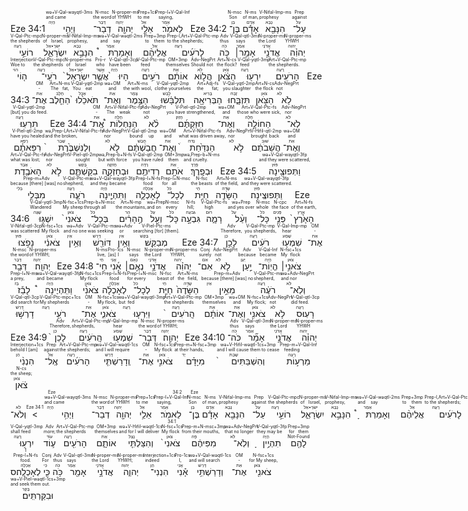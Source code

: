 <rt dir="rtl">Eze 34:1</rt> <RUBY><ruby><ruby>וַיְהִ֥י<rt>הָיָה</rt></ruby><rt>and came</rt></ruby><rt>wə+V-Qal-wayqtl-3ms</rt></RUBY> <RUBY><ruby><ruby>דְבַר־<rt>דָּבָר</rt></ruby><rt>the word</rt></ruby><rt>N-msc</rt></RUBY> <RUBY><ruby><ruby>יְהוָ֖ה<rt>יְהוָה</rt></ruby><rt>of YHWH</rt></ruby><rt>N-proper-ms</rt></RUBY> <RUBY><ruby><ruby>אֵלַ֥י<rt>אֵל</rt></ruby><rt>to me</rt></ruby><rt>Prep+1cs</rt></RUBY> <RUBY><ruby><ruby>לֵאמֹֽר׃<rt>אָמַר</rt></ruby><rt>saying,</rt></ruby><rt>Prep-l+V-Qal-Inf</rt></RUBY> <rt dir="rtl">Eze 34:2</rt> <RUBY><ruby><ruby>בֶּן־<rt>בֵּן</rt></ruby><rt>Son</rt></ruby><rt>N-msc</rt></RUBY> <RUBY><ruby><ruby>אָדָ֕ם<rt>אָדָם</rt></ruby><rt>of man,</rt></ruby><rt>N-ms</rt></RUBY> <RUBY><ruby><ruby>הִנָּבֵ֖א<rt>נָבָא</rt></ruby><rt>prophesy</rt></ruby><rt>V-Nifal-Imp-ms</rt></RUBY> <RUBY><ruby><ruby>עַל־<rt>עַל</rt></ruby><rt>against</rt></ruby><rt>Prep</rt></RUBY> <RUBY><ruby><ruby>רוֹעֵ֣י<rt>רָעָה</rt></ruby><rt>the shepherds</rt></ruby><rt>V-Qal-Ptc-mpc</rt></RUBY> <RUBY><ruby><ruby>יִשְׂרָאֵ֑ל<rt>יִשׂרָ•אֵל</rt></ruby><rt>of Israel,</rt></ruby><rt>N-proper-ms</rt></RUBY> <RUBY><ruby><ruby>הִנָּבֵ֣א<rt>נָבָא</rt></ruby><rt>prophesy,</rt></ruby><rt>V-Nifal-Imp-ms</rt></RUBY> <RUBY><ruby><ruby>וְאָמַרְתָּ֩<rt>אָמַר</rt></ruby><rt>and say</rt></ruby><rt>wə+V-Qal-wəqtl-2ms</rt></RUBY> <RUBY><ruby><ruby>אֲלֵיהֶ֨ם<rt>אֵל</rt></ruby><rt>to them</rt></ruby><rt>Prep+3mp</rt></RUBY> <RUBY><ruby><ruby>לָרֹעִ֜ים<rt>רָעָה</rt></ruby><rt>to the shepherds;</rt></ruby><rt>Prep-l,Art+V-Qal-Ptc-mp</rt></RUBY> <RUBY><ruby><ruby>כֹּ֥ה<rt>כֹּה</rt></ruby><rt>thus</rt></ruby><rt>Adv</rt></RUBY> <RUBY><ruby><ruby>אָמַ֣ר׀<rt>אָמַר</rt></ruby><rt>says</rt></ruby><rt>V-Qal-qtl-3ms</rt></RUBY> <RUBY><ruby><ruby>אֲדֹנָ֣י<rt>אֲדֹנָי</rt></ruby><rt>the Lord</rt></ruby><rt>N-proper-ms</rt></RUBY> <RUBY><ruby><ruby>יְהוִ֗ה<rt>יְהוִה</rt></ruby><rt>YHWH</rt></ruby><rt>N-proper-ms</rt></RUBY> <RUBY><ruby><ruby>ה֤וֹי<rt>הוֹי</rt></ruby><rt>Woe to</rt></ruby><rt>Interjection</rt></RUBY> <RUBY><ruby><ruby>רֹעֵֽי־<rt>רָעָה</rt></ruby><rt>the shepherds</rt></ruby><rt>V-Qal-Ptc-mpc</rt></RUBY> <RUBY><ruby><ruby>יִשְׂרָאֵל֙<rt>יִשׂרָ•אֵל</rt></ruby><rt>of Israel</rt></ruby><rt>N-proper-ms</rt></RUBY> <RUBY><ruby><ruby>אֲשֶׁ֤ר<rt>אֲשֶׁר</rt></ruby><rt>who</rt></ruby><rt>Pro-r</rt></RUBY> <RUBY><ruby><ruby>הָיוּ֙<rt>הָיָה</rt></ruby><rt>have been</rt></ruby><rt>V-Qal-qtl-3cp</rt></RUBY> <RUBY><ruby><ruby>רֹעִ֣ים<rt>רָעָה</rt></ruby><rt>feed</rt></ruby><rt>V-Qal-Ptc-mp</rt></RUBY> <RUBY><ruby><ruby>אוֹתָ֔ם<rt>אֵת</rt></ruby><rt>themselves</rt></ruby><rt>OM+3mp</rt></RUBY> <RUBY><ruby><ruby>הֲל֣וֹא<rt>לֹא</rt></ruby><rt>Should not</rt></ruby><rt>Adv-NegPrt</rt></RUBY> <RUBY><ruby><ruby>הַצֹּ֔אן<rt>צֹאן</rt></ruby><rt>the flock?</rt></ruby><rt>Art+N-cs</rt></RUBY> <RUBY><ruby><ruby>יִרְע֖וּ<rt>רָעָה</rt></ruby><rt>feed</rt></ruby><rt>V-Qal-yqtl-3mp</rt></RUBY> <RUBY><ruby><ruby>הָרֹעִֽים׃<rt>רָעָה</rt></ruby><rt>the shepherds.</rt></ruby><rt>Art+V-Qal-Ptc-mp</rt></RUBY> <rt dir="rtl">Eze 34:3</rt> <RUBY><ruby><ruby>אֶת־<rt>אֵת</rt></ruby><rt>-</rt></ruby><rt>OM</rt></RUBY> <RUBY><ruby><ruby>הַחֵ֤לֶב<rt>חֶלֶב</rt></ruby><rt>The fat,</rt></ruby><rt>Art+N-ms</rt></RUBY> <RUBY><ruby><ruby>תֹּאכֵ֙לוּ֙<rt>אָכַל</rt></ruby><rt>You eat</rt></ruby><rt>V-Qal-yqtl-2mp</rt></RUBY> <RUBY><ruby><ruby>וְאֶת־<rt>אֵת</rt></ruby><rt>and</rt></ruby><rt>wə+OM</rt></RUBY> <RUBY><ruby><ruby>הַצֶּ֣מֶר<rt>צֶמֶר</rt></ruby><rt>the with wool,</rt></ruby><rt>Art+N-ms</rt></RUBY> <RUBY><ruby><ruby>תִּלְבָּ֔שׁוּ<rt>לָבַשׁ</rt></ruby><rt>clothe yourselves</rt></ruby><rt>V-Qal-yqtl-2mp</rt></RUBY> <RUBY><ruby><ruby>הַבְּרִיאָ֖ה<rt>בָּרִיא</rt></ruby><rt>the fat;</rt></ruby><rt>Art+Adj-fs</rt></RUBY> <RUBY><ruby><ruby>תִּזְבָּ֑חוּ<rt>זָבַח</rt></ruby><rt>you slaughter</rt></ruby><rt>V-Qal-yqtl-2mp</rt></RUBY> <RUBY><ruby><ruby>הַצֹּ֖אן<rt>צֹאן</rt></ruby><rt>the flock</rt></ruby><rt>Art+N-cs</rt></RUBY> <RUBY><ruby><ruby>לֹ֥א<rt>לֹא</rt></ruby><rt>not</rt></ruby><rt>Adv-NegPrt</rt></RUBY> <RUBY><ruby><ruby>תִרְעֽוּ׃<rt>רָעָה</rt></ruby><rt>[but] you do feed.</rt></ruby><rt>V-Qal-yqtl-2mp</rt></RUBY> <rt dir="rtl">Eze 34:4</rt> <RUBY><ruby><ruby>אֶֽת־<rt>אֵת</rt></ruby><rt>-</rt></ruby><rt>OM</rt></RUBY> <RUBY><ruby><ruby>הַנַּחְלוֹת֩<rt>חָלָה</rt></ruby><rt>The weak</rt></ruby><rt>Art+V-Nifal-Ptc-fp</rt></RUBY> <RUBY><ruby><ruby>לֹ֨א<rt>לֹא</rt></ruby><rt>not</rt></ruby><rt>Adv-NegPrt</rt></RUBY> <RUBY><ruby><ruby>חִזַּקְתֶּ֜ם<rt>חָזַק</rt></ruby><rt>you have strengthened,</rt></ruby><rt>V-Piel-qtl-2mp</rt></RUBY> <RUBY><ruby><ruby>וְאֶת־<rt>אֵת</rt></ruby><rt>and</rt></ruby><rt>wə+OM</rt></RUBY> <RUBY><ruby><ruby>הַחוֹלָ֣ה<rt>חָלָה</rt></ruby><rt>those who were sick,</rt></ruby><rt>Art+V-Qal-Ptc-fs</rt></RUBY> <RUBY><ruby><ruby>לֹֽא־<rt>לֹא</rt></ruby><rt>nor</rt></ruby><rt>Adv-NegPrt</rt></RUBY> <RUBY><ruby><ruby>רִפֵּאתֶ֗ם<rt>רָפָא</rt></ruby><rt>have you healed</rt></ruby><rt>V-Piel-qtl-2mp</rt></RUBY> <RUBY><ruby><ruby>וְלַנִּשְׁבֶּ֙רֶת֙<rt>שָׁבַר</rt></ruby><rt>and the broken,</rt></ruby><rt>wə,Prep-l,Art+V-Nifal-Ptc-fs</rt></RUBY> <RUBY><ruby><ruby>לֹ֣א<rt>לֹא</rt></ruby><rt>nor</rt></ruby><rt>Adv-NegPrt</rt></RUBY> <RUBY><ruby><ruby>חֲבַשְׁתֶּ֔ם<rt>חָבַשׁ</rt></ruby><rt>bound up</rt></ruby><rt>V-Qal-qtl-2mp</rt></RUBY> <RUBY><ruby><ruby>וְאֶת־<rt>אֵת</rt></ruby><rt>and</rt></ruby><rt>wə+OM</rt></RUBY> <RUBY><ruby><ruby>הַנִּדַּ֙חַת֙<rt>נָדחַ</rt></ruby><rt>what was driven away,</rt></ruby><rt>Art+V-Nifal-Ptc-fs</rt></RUBY> <RUBY><ruby><ruby>לֹ֣א<rt>לֹא</rt></ruby><rt>nor</rt></ruby><rt>Adv-NegPrt</rt></RUBY> <RUBY><ruby><ruby>הֲשֵׁבֹתֶ֔ם<rt>שׁוּב</rt></ruby><rt>brought back</rt></ruby><rt>V-Hifil-qtl-2mp</rt></RUBY> <RUBY><ruby><ruby>וְאֶת־<rt>אֵת</rt></ruby><rt>and</rt></ruby><rt>wə+OM</rt></RUBY> <RUBY><ruby><ruby>הָאֹבֶ֖דֶת<rt>אָבַד</rt></ruby><rt>what was lost;</rt></ruby><rt>Art+V-Qal-Ptc-fs</rt></RUBY> <RUBY><ruby><ruby>לֹ֣א<rt>לֹא</rt></ruby><rt>nor</rt></ruby><rt>Adv-NegPrt</rt></RUBY> <RUBY><ruby><ruby>בִקַּשְׁתֶּ֑ם<rt>בָּקַשׁ</rt></ruby><rt>sought</rt></ruby><rt>V-Piel-qtl-2mp</rt></RUBY> <RUBY><ruby><ruby>וּבְחָזְקָ֛ה<rt>חָזקָה</rt></ruby><rt>but with force</rt></ruby><rt>wə,Prep-b+N-fs</rt></RUBY> <RUBY><ruby><ruby>רְדִיתֶ֥ם<rt>רָדָה</rt></ruby><rt>you have ruled</rt></ruby><rt>V-Qal-qtl-2mp</rt></RUBY> <RUBY><ruby><ruby>אֹתָ֖ם<rt>אֵת</rt></ruby><rt>them</rt></ruby><rt>OM+3mp</rt></RUBY> <RUBY><ruby><ruby>וּבְפָֽרֶךְ׃<rt>פֶּרֶךְ</rt></ruby><rt>and cruelty.</rt></ruby><rt>wə,Prep-b+N-ms</rt></RUBY> <rt dir="rtl">Eze 34:5</rt> <RUBY><ruby><ruby>וַתְּפוּצֶ֖ינָה<rt>פּוּץ</rt></ruby><rt>and they were scattered,</rt></ruby><rt>wə+V-Qal-wayqtl-3fp</rt></RUBY> <RUBY><ruby><ruby>מִבְּלִ֣י<rt>בְּלִי</rt></ruby><rt>because [there] [was] no</rt></ruby><rt>Prep-m+Adv</rt></RUBY> <RUBY><ruby><ruby>רֹעֶ֑ה<rt>רָעָה</rt></ruby><rt>shepherd,</rt></ruby><rt>V-Qal-Ptc-ms</rt></RUBY> <RUBY><ruby><ruby>וַתִּהְיֶ֧ינָה<rt>הָיָה</rt></ruby><rt>and they became</rt></ruby><rt>wə+V-Qal-wayqtl-3fp</rt></RUBY> <RUBY><ruby><ruby>לְאָכְלָ֛ה<rt>אָכְלָה</rt></ruby><rt>food</rt></ruby><rt>Prep-l+N-fs</rt></RUBY> <RUBY><ruby><ruby>לְכָל־<rt>כֹּל</rt></ruby><rt>for all</rt></ruby><rt>Prep-l+N-msc</rt></RUBY> <RUBY><ruby><ruby>חַיַּ֥ת<rt>חַי</rt></ruby><rt>the beasts</rt></ruby><rt>N-fsc</rt></RUBY> <RUBY><ruby><ruby>הַשָּׂדֶ֖ה<rt>שָׂדֶה</rt></ruby><rt>of the field,</rt></ruby><rt>Art+N-ms</rt></RUBY> <RUBY><ruby><ruby>וַתְּפוּצֶֽינָה׃<rt>פּוּץ</rt></ruby><rt>and they were scattered.</rt></ruby><rt>wə+V-Qal-wayqtl-3fp</rt></RUBY> <rt dir="rtl">Eze 34:6</rt> <RUBY><ruby><ruby>יִשְׁגּ֤וּ<rt>שָׁגָה</rt></ruby><rt>Wandered</rt></ruby><rt>V-Qal-yqtl-3mp</rt></RUBY> <RUBY><ruby><ruby>צֹאנִי֙<rt>צֹאן</rt></ruby><rt>My sheep</rt></ruby><rt>N-fsc+1cs</rt></RUBY> <RUBY><ruby><ruby>בְּכָל־<rt>כֹּל</rt></ruby><rt>through all</rt></ruby><rt>Prep-b+N-msc</rt></RUBY> <RUBY><ruby><ruby>הֶ֣הָרִ֔ים<rt>הַר</rt></ruby><rt>the mountains,</rt></ruby><rt>Art+N-mp</rt></RUBY> <RUBY><ruby><ruby>וְעַ֖ל<rt>עַל</rt></ruby><rt>and on</rt></ruby><rt>wə+Prep</rt></RUBY> <RUBY><ruby><ruby>כָּל־<rt>כֹּל</rt></ruby><rt>every</rt></ruby><rt>N-msc</rt></RUBY> <RUBY><ruby><ruby>גִּבְעָ֣ה<rt>גִּבעָה</rt></ruby><rt>hill;</rt></ruby><rt>N-fs</rt></RUBY> <RUBY><ruby><ruby>רָמָ֑ה<rt>רוּם</rt></ruby><rt>high</rt></ruby><rt>V-Qal-Ptc-fs</rt></RUBY> <RUBY><ruby><ruby>וְעַ֨ל<rt>עַל</rt></ruby><rt>and yes over</rt></ruby><rt>wə+Prep</rt></RUBY> <RUBY><ruby><ruby>כָּל־<rt>כֹּל</rt></ruby><rt>whole</rt></ruby><rt>N-msc</rt></RUBY> <RUBY><ruby><ruby>פְּנֵ֤י<rt>פָּנִים</rt></ruby><rt>the face</rt></ruby><rt>N-cpc</rt></RUBY> <RUBY><ruby><ruby>הָאָ֙רֶץ֙<rt>אֶרֶץ</rt></ruby><rt>of the earth,</rt></ruby><rt>Art+N-fs</rt></RUBY> <RUBY><ruby><ruby>נָפֹ֣צוּ<rt>פּוּץ</rt></ruby><rt>was scattered</rt></ruby><rt>V-Nifal-qtl-3cp</rt></RUBY> <RUBY><ruby><ruby>צֹאנִ֔י<rt>צֹאן</rt></ruby><rt>My flock</rt></ruby><rt>N-fsc+1cs</rt></RUBY> <RUBY><ruby><ruby>וְאֵ֥ין<rt>אַיִן</rt></ruby><rt>and no one</rt></ruby><rt>wə+Adv</rt></RUBY> <RUBY><ruby><ruby>דּוֹרֵ֖שׁ<rt>דָּרַשׁ</rt></ruby><rt>was seeking</rt></ruby><rt>V-Qal-Ptc-ms</rt></RUBY> <RUBY><ruby><ruby>וְאֵ֥ין<rt>אַיִן</rt></ruby><rt>or</rt></ruby><rt>wə+Adv</rt></RUBY> <RUBY><ruby><ruby>מְבַקֵּֽשׁ׃<rt>בָּקַשׁ</rt></ruby><rt>searching [for] [them].</rt></ruby><rt>V-Piel-Ptc-ms</rt></RUBY> <rt dir="rtl">Eze 34:7</rt> <RUBY><ruby><ruby>לָכֵ֣ן<rt>כֵּן</rt></ruby><rt>Therefore,</rt></ruby><rt>Adv</rt></RUBY> <RUBY><ruby><ruby>רֹעִ֔ים<rt>רָעָה</rt></ruby><rt>you shepherds,</rt></ruby><rt>V-Qal-Ptc-mp</rt></RUBY> <RUBY><ruby><ruby>שִׁמְע֖וּ<rt>שָׁמַע</rt></ruby><rt>hear</rt></ruby><rt>V-Qal-Imp-mp</rt></RUBY> <RUBY><ruby><ruby>אֶת־<rt>אֵת</rt></ruby><rt>-</rt></ruby><rt>OM</rt></RUBY> <RUBY><ruby><ruby>דְּבַ֥ר<rt>דָּבָר</rt></ruby><rt>the word</rt></ruby><rt>N-msc</rt></RUBY> <RUBY><ruby><ruby>יְהוָֽה׃<rt>יְהוָה</rt></ruby><rt>of YHWH;</rt></ruby><rt>N-proper-ms</rt></RUBY> <rt dir="rtl">Eze 34:8</rt> <RUBY><ruby><ruby>חַי־<rt>חַי</rt></ruby><rt>live,</rt></ruby><rt>N-ms</rt></RUBY> <RUBY><ruby><ruby>אָ֜נִי<rt>אֲנִי</rt></ruby><rt>[as] I</rt></ruby><rt>Pro-1cs</rt></RUBY> <RUBY><ruby><ruby>נְאֻ֣ם׀<rt>נְאֻם</rt></ruby><rt>says</rt></ruby><rt>N-msc</rt></RUBY> <RUBY><ruby><ruby>אֲדֹנָ֣י<rt>אֲדֹנָי</rt></ruby><rt>the Lord</rt></ruby><rt>N-proper-ms</rt></RUBY> <RUBY><ruby><ruby>יְהוִ֗ה<rt>יְהוִה</rt></ruby><rt>YHWH,</rt></ruby><rt>N-proper-ms</rt></RUBY> <RUBY><ruby><ruby>אִם־<rt>אִם</rt></ruby><rt>surely</rt></ruby><rt>Conj</rt></RUBY> <RUBY><ruby><ruby>לֹ֣א<rt>לֹא</rt></ruby><rt>not</rt></ruby><rt>Adv-NegPrt</rt></RUBY> <RUBY><ruby><ruby>יַ֣עַן<rt>יַעַן</rt></ruby><rt>because</rt></ruby><rt>Adv</rt></RUBY> <RUBY><ruby><ruby>הֱיֽוֹת־<rt>הָיָה</rt></ruby><rt>became</rt></ruby><rt>V-Qal-Inf</rt></RUBY> <RUBY><ruby><ruby>צֹאנִ֣י׀<rt>צֹאן</rt></ruby><rt>My flock</rt></ruby><rt>N-fsc+1cs</rt></RUBY> <RUBY><ruby><ruby>לָבַ֡ז<rt>בַּז</rt></ruby><rt>a prey,</rt></ruby><rt>Prep-l+N-ms</rt></RUBY> <RUBY><ruby><ruby>וַתִּֽהְיֶינָה֩<rt>הָיָה</rt></ruby><rt>and became</rt></ruby><rt>wə+V-Qal-wayqtl-3fp</rt></RUBY> <RUBY><ruby><ruby>צֹאנִ֨י<rt>צֹאן</rt></ruby><rt>My flock</rt></ruby><rt>N-fsc+1cs</rt></RUBY> <RUBY><ruby><ruby>לְאָכְלָ֜ה<rt>אָכְלָה</rt></ruby><rt>food</rt></ruby><rt>Prep-l+N-fs</rt></RUBY> <RUBY><ruby><ruby>לְכָל־<rt>כֹּל</rt></ruby><rt>for every</rt></ruby><rt>Prep-l+N-msc</rt></RUBY> <RUBY><ruby><ruby>חַיַּ֤ת<rt>חַי</rt></ruby><rt>beast of</rt></ruby><rt>N-fsc</rt></RUBY> <RUBY><ruby><ruby>הַשָּׂדֶה֙<rt>שָׂדֶה</rt></ruby><rt>the field,</rt></ruby><rt>Art+N-ms</rt></RUBY> <RUBY><ruby><ruby>מֵאֵ֣ין<rt>אַיִן</rt></ruby><rt>because [there] [was] no</rt></ruby><rt>Prep-m+Adv</rt></RUBY> <RUBY><ruby><ruby>רֹעֶ֔ה<rt>רָעָה</rt></ruby><rt>shepherd,</rt></ruby><rt>V-Qal-Ptc-ms</rt></RUBY> <RUBY><ruby><ruby>וְלֹֽא־<rt>לֹא</rt></ruby><rt>and nor</rt></ruby><rt>wə+Adv-NegPrt</rt></RUBY> <RUBY><ruby><ruby>דָרְשׁ֥וּ<rt>דָּרַשׁ</rt></ruby><rt>did search for</rt></ruby><rt>V-Qal-qtl-3cp</rt></RUBY> <RUBY><ruby><ruby>רֹעַ֖י<rt>רָעָה</rt></ruby><rt>My shepherds</rt></ruby><rt>V-Qal-Ptc-mpc+1cs</rt></RUBY> <RUBY><ruby><ruby>אֶת־<rt>אֵת</rt></ruby><rt>-</rt></ruby><rt>OM</rt></RUBY> <RUBY><ruby><ruby>צֹאנִ֑י<rt>צֹאן</rt></ruby><rt>My flock,</rt></ruby><rt>N-fsc+1cs</rt></RUBY> <RUBY><ruby><ruby>וַיִּרְע֤וּ<rt>רָעָה</rt></ruby><rt>but fed</rt></ruby><rt>wə+V-Qal-wayqtl-3mp</rt></RUBY> <RUBY><ruby><ruby>הָֽרֹעִים֙<rt>רָעָה</rt></ruby><rt>the shepherds</rt></ruby><rt>Art+V-Qal-Ptc-mp</rt></RUBY> <RUBY><ruby><ruby>אוֹתָ֔ם<rt>אֵת</rt></ruby><rt>themselves</rt></ruby><rt>OM+3mp</rt></RUBY> <RUBY><ruby><ruby>וְאֶת־<rt>אֵת</rt></ruby><rt>and</rt></ruby><rt>wə+OM</rt></RUBY> <RUBY><ruby><ruby>צֹאנִ֖י<rt>צֹאן</rt></ruby><rt>My flock;</rt></ruby><rt>N-fsc+1cs</rt></RUBY> <RUBY><ruby><ruby>לֹ֥א<rt>לֹא</rt></ruby><rt>not</rt></ruby><rt>Adv-NegPrt</rt></RUBY> <RUBY><ruby><ruby>רָעֽוּ׃ס<rt>רָעָה</rt></ruby><rt>did feed.</rt></ruby><rt>V-Qal-qtl-3cp</rt></RUBY> <rt dir="rtl">Eze 34:9</rt> <RUBY><ruby><ruby>לָכֵן֙<rt>כֵּן</rt></ruby><rt>Therefore,</rt></ruby><rt>Adv</rt></RUBY> <RUBY><ruby><ruby>הָֽרֹעִ֔ים<rt>רָעָה</rt></ruby><rt>shepherds,</rt></ruby><rt>Art+V-Qal-Ptc-mp</rt></RUBY> <RUBY><ruby><ruby>שִׁמְע֖וּ<rt>שָׁמַע</rt></ruby><rt>hear</rt></ruby><rt>V-Qal-Imp-mp</rt></RUBY> <RUBY><ruby><ruby>דְּבַר־<rt>דָּבָר</rt></ruby><rt>the word</rt></ruby><rt>N-msc</rt></RUBY> <RUBY><ruby><ruby>יְהוָֽה׃<rt>יְהוָה</rt></ruby><rt>of YHWH;</rt></ruby><rt>N-proper-ms</rt></RUBY> <rt dir="rtl">Eze 34:10</rt> <RUBY><ruby><ruby>כֹּה־<rt>כֹּה</rt></ruby><rt>thus</rt></ruby><rt>Adv</rt></RUBY> <RUBY><ruby><ruby>אָמַ֞ר<rt>אָמַר</rt></ruby><rt>says</rt></ruby><rt>V-Qal-qtl-3ms</rt></RUBY> <RUBY><ruby><ruby>אֲדֹנָ֣י<rt>אֲדֹנָי</rt></ruby><rt>the Lord</rt></ruby><rt>N-proper-ms</rt></RUBY> <RUBY><ruby><ruby>יְהוִ֗ה<rt>יְהוִה</rt></ruby><rt>YHWH</rt></ruby><rt>N-proper-ms</rt></RUBY> <RUBY><ruby><ruby>הִנְנִ֨י<rt>הֵן</rt></ruby><rt>behold I [am]</rt></ruby><rt>Interjection+1cs</rt></RUBY> <RUBY><ruby><ruby>אֶֽל־<rt>אֵל</rt></ruby><rt>against</rt></ruby><rt>Prep</rt></RUBY> <RUBY><ruby><ruby>הָרֹעִ֜ים<rt>רָעָה</rt></ruby><rt>the shepherds;</rt></ruby><rt>Art+V-Qal-Ptc-mp</rt></RUBY> <RUBY><ruby><ruby>וְֽדָרַשְׁתִּ֧י<rt>דָּרַשׁ</rt></ruby><rt>and I will require</rt></ruby><rt>wə+V-Qal-wəqtl-1cs</rt></RUBY> <RUBY><ruby><ruby>אֶת־<rt>אֵת</rt></ruby><rt>-</rt></ruby><rt>OM</rt></RUBY> <RUBY><ruby><ruby>צֹאנִ֣י<rt>צֹאן</rt></ruby><rt>My flock</rt></ruby><rt>N-fsc+1cs</rt></RUBY> <RUBY><ruby><ruby>מִיָּדָ֗ם<rt>יָד</rt></ruby><rt>at their hands,</rt></ruby><rt>Prep-m+N-fsc+3mp</rt></RUBY> <RUBY><ruby><ruby>וְהִשְׁבַּתִּים֙<rt>שָׁבַת</rt></ruby><rt>and I will cause them to cease</rt></ruby><rt>wə+V-Hifil-wəqtl-1cs+3mp</rt></RUBY> <RUBY><ruby><ruby>מֵרְע֣וֹת<rt>רָעָה</rt></ruby><rt>feeding</rt></ruby><rt>Prep-m+V-Qal-Inf</rt></RUBY> <RUBY><ruby><ruby>צֹ֔אן<rt>צֹאן</rt></ruby><rt>the sheep;</rt></ruby><rt>N-cs</rt></RUBY> <RUBY><ruby><ruby>וְלֹא־<rt>לֹא</rt><<rt dir="rtl">Eze 34:1</rt> <RUBY><ruby><ruby>וַיְהִ֥י<rt>הָיָה</rt></ruby><rt>and came</rt></ruby><rt>wə+V-Qal-wayqtl-3ms</rt></RUBY> <RUBY><ruby><ruby>דְבַר־<rt>דָּבָר</rt></ruby><rt>the word</rt></ruby><rt>N-msc</rt></RUBY> <RUBY><ruby><ruby>יְהוָ֖ה<rt>יְהוָה</rt></ruby><rt>of YHWH</rt></ruby><rt>N-proper-ms</rt></RUBY> <RUBY><ruby><ruby>אֵלַ֥י<rt>אֵל</rt></ruby><rt>to me</rt></ruby><rt>Prep+1cs</rt></RUBY> <RUBY><ruby><ruby>לֵאמֹֽר׃<rt>אָמַר</rt></ruby><rt>saying,</rt></ruby><rt>Prep-l+V-Qal-Inf</rt></RUBY> <rt dir="rtl">Eze 34:2</rt> <RUBY><ruby><ruby>בֶּן־<rt>בֵּן</rt></ruby><rt>Son</rt></ruby><rt>N-msc</rt></RUBY> <RUBY><ruby><ruby>אָדָ֕ם<rt>אָדָם</rt></ruby><rt>of man,</rt></ruby><rt>N-ms</rt></RUBY> <RUBY><ruby><ruby>הִנָּבֵ֖א<rt>נָבָא</rt></ruby><rt>prophesy</rt></ruby><rt>V-Nifal-Imp-ms</rt></RUBY> <RUBY><ruby><ruby>עַל־<rt>עַל</rt></ruby><rt>against</rt></ruby><rt>Prep</rt></RUBY> <RUBY><ruby><ruby>רוֹעֵ֣י<rt>רָעָה</rt></ruby><rt>the shepherds</rt></ruby><rt>V-Qal-Ptc-mpc</rt></RUBY> <RUBY><ruby><ruby>יִשְׂרָאֵ֑ל<rt>יִשׂרָ•אֵל</rt></ruby><rt>of Israel,</rt></ruby><rt>N-proper-ms</rt></RUBY> <RUBY><ruby><ruby>הִנָּבֵ֣א<rt>נָבָא</rt></ruby><rt>prophesy,</rt></ruby><rt>V-Nifal-Imp-ms</rt></RUBY> <RUBY><ruby><ruby>וְאָמַרְתָּ֩<rt>אָמַר</rt></ruby><rt>and say</rt></ruby><rt>wə+V-Qal-wəqtl-2ms</rt></RUBY> <RUBY><ruby><ruby>אֲלֵיהֶ֨ם<rt>אֵל</rt></ruby><rt>to them</rt></ruby><rt>Prep+3mp</rt></RUBY> <RUBY><ruby><ruby>לָרֹעִ֜ים<rt>רָעָה</rt></ruby><rt>to the shepherds;</rt></ruby><rt>Prep-l,Art+V-Qal-Ptc-mp</rt></RUBY> <RUBY><ruby><ruby>כֹּ֥ה<rt>כֹּה</rt></ruby><rt>thus</rt></ruby><rt>Adv</rt></RUBY> <RUBY><ruby><ruby>אָמַ֣ר׀<rt>אָמַר</rt></ruby><rt>says</rt></ruby><rt>V-Qal-qtl-3ms</rt></RUBY> <RUBY><ruby><ruby>אֲדֹנָ֣י<rt>אֲדֹנָי</rt></ruby><rt>the Lord</rt></ruby><rt>N-proper-ms</rt></RUBY> <RUBY><ruby><ruby>יְהוִ֗ה<rt>יְהוִה</rt></ruby><rt>YHWH</rt></ruby><rt>N-proper-ms</rt></RUBY> <RUBY><ruby><ruby>ה֤וֹי<rt>הוֹי</rt></ruby><rt>Woe to</rt></ruby><rt>Interjection</rt></RUBY> <RUBY><ruby><ruby>רֹעֵֽי־<rt>רָעָה</rt></ruby><rt>the shepherds</rt></ruby><rt>V-Qal-Ptc-mpc</rt></RUBY> <RUBY><ruby><ruby>יִשְׂרָאֵל֙<rt>יִשׂרָ•אֵל</rt></ruby><rt>of Israel</rt></ruby><rt>N-proper-ms</rt></RUBY> <RUBY><ruby><ruby>אֲשֶׁ֤ר<rt>אֲשֶׁר</rt></ruby><rt>who</rt></ruby><rt>Pro-r</rt></RUBY> <RUBY><ruby><ruby>הָיוּ֙<rt>הָיָה</rt></ruby><rt>have been</rt></ruby><rt>V-Qal-qtl-3cp</rt></RUBY> <RUBY><ruby><ruby>רֹעִ֣ים<rt>רָעָה</rt></ruby><rt>feed</rt></ruby><rt>V-Qal-Ptc-mp</rt></RUBY> <RUBY><ruby><ruby>אוֹתָ֔ם<rt>אֵת</rt></ruby><rt>themselves</rt></ruby><rt>OM+3mp</rt></RUBY> <RUBY><ruby><ruby>הֲל֣וֹא<rt>לֹא</rt></ruby><rt>Should not</rt></ruby><rt>Adv-NegPrt</rt></RUBY> <RUBY><ruby><ruby>הַצֹּ֔אן<rt>צֹאן</rt></ruby><rt>the flock?</rt></ruby><rt>Art+N-cs</rt></RUBY> <RUBY><ruby><ruby>יִרְע֖וּ<rt>רָעָה</rt></ruby><rt>feed</rt></ruby><rt>V-Qal-yqtl-3mp</rt></RUBY> <RUBY><ruby><ruby>הָרֹעִֽים׃<rt>רָעָה</rt></ruby><rt>the shepherds.</rt></ruby><rt>Art+V-Qal-Ptc-mp</rt></RUBY> <rt dir="rtl">Eze 34:3</rt> <RUBY><ruby><ruby>אֶת־<rt>אֵת</rt></ruby><rt>-</rt></ruby><rt>OM</rt></RUBY> <RUBY><ruby><ruby>הַחֵ֤לֶב<rt>חֶלֶב</rt></ruby><rt>The fat,</rt></ruby><rt>Art+N-ms</rt></RUBY> <RUBY><ruby><ruby>תֹּאכֵ֙לוּ֙<rt>אָכַל</rt></ruby><rt>You eat</rt></ruby><rt>V-Qal-yqtl-2mp</rt></RUBY> <RUBY><ruby><ruby>וְאֶת־<rt>אֵת</rt></ruby><rt>and</rt></ruby><rt>wə+OM</rt></RUBY> <RUBY><ruby><ruby>הַצֶּ֣מֶר<rt>צֶמֶר</rt></ruby><rt>the with wool,</rt></ruby><rt>Art+N-ms</rt></RUBY> <RUBY><ruby><ruby>תִּלְבָּ֔שׁוּ<rt>לָבַשׁ</rt></ruby><rt>clothe yourselves</rt></ruby><rt>V-Qal-yqtl-2mp</rt></RUBY> <RUBY><ruby><ruby>הַבְּרִיאָ֖ה<rt>בָּרִיא</rt></ruby><rt>the fat;</rt></ruby><rt>Art+Adj-fs</rt></RUBY> <RUBY><ruby><ruby>תִּזְבָּ֑חוּ<rt>זָבַח</rt></ruby><rt>you slaughter</rt></ruby><rt>V-Qal-yqtl-2mp</rt></RUBY> <RUBY><ruby><ruby>הַצֹּ֖אן<rt>צֹאן</rt></ruby><rt>the flock</rt></ruby><rt>Art+N-cs</rt></RUBY> <RUBY><ruby><ruby>לֹ֥א<rt>לֹא</rt></ruby><rt>not</rt></ruby><rt>Adv-NegPrt</rt></RUBY> <RUBY><ruby><ruby>תִרְעֽוּ׃<rt>רָעָה</rt></ruby><rt>[but] you do feed.</rt></ruby><rt>V-Qal-yqtl-2mp</rt></RUBY> <rt dir="rtl">Eze 34:4</rt> <RUBY><ruby><ruby>אֶֽת־<rt>אֵת</rt></ruby><rt>-</rt></ruby><rt>OM</rt></RUBY> <RUBY><ruby><ruby>הַנַּחְלוֹת֩<rt>חָלָה</rt></ruby><rt>The weak</rt></ruby><rt>Art+V-Nifal-Ptc-fp</rt></RUBY> <RUBY><ruby><ruby>לֹ֨א<rt>לֹא</rt></ruby><rt>not</rt></ruby><rt>Adv-NegPrt</rt></RUBY> <RUBY><ruby><ruby>חִזַּקְתֶּ֜ם<rt>חָזַק</rt></ruby><rt>you have strengthened,</rt></ruby><rt>V-Piel-qtl-2mp</rt></RUBY> <RUBY><ruby><ruby>וְאֶת־<rt>אֵת</rt></ruby><rt>and</rt></ruby><rt>wə+OM</rt></RUBY> <RUBY><ruby><ruby>הַחוֹלָ֣ה<rt>חָלָה</rt></ruby><rt>those who were sick,</rt></ruby><rt>Art+V-Qal-Ptc-fs</rt></RUBY> <RUBY><ruby><ruby>לֹֽא־<rt>לֹא</rt></ruby><rt>nor</rt></ruby><rt>Adv-NegPrt</rt></RUBY> <RUBY><ruby><ruby>רִפֵּאתֶ֗ם<rt>רָפָא</rt></ruby><rt>have you healed</rt></ruby><rt>V-Piel-qtl-2mp</rt></RUBY> <RUBY><ruby><ruby>וְלַנִּשְׁבֶּ֙רֶת֙<rt>שָׁבַר</rt></ruby><rt>and the broken,</rt></ruby><rt>wə,Prep-l,Art+V-Nifal-Ptc-fs</rt></RUBY> <RUBY><ruby><ruby>לֹ֣א<rt>לֹא</rt></ruby><rt>nor</rt></ruby><rt>Adv-NegPrt</rt></RUBY> <RUBY><ruby><ruby>חֲבַשְׁתֶּ֔ם<rt>חָבַשׁ</rt></ruby><rt>bound up</rt></ruby><rt>V-Qal-qtl-2mp</rt></RUBY> <RUBY><ruby><ruby>וְאֶת־<rt>אֵת</rt></ruby><rt>and</rt></ruby><rt>wə+OM</rt></RUBY> <RUBY><ruby><ruby>הַנִּדַּ֙חַת֙<rt>נָדחַ</rt></ruby><rt>what was driven away,</rt></ruby><rt>Art+V-Nifal-Ptc-fs</rt></RUBY> <RUBY><ruby><ruby>לֹ֣א<rt>לֹא</rt></ruby><rt>nor</rt></ruby><rt>Adv-NegPrt</rt></RUBY> <RUBY><ruby><ruby>הֲשֵׁבֹתֶ֔ם<rt>שׁוּב</rt></ruby><rt>brought back</rt></ruby><rt>V-Hifil-qtl-2mp</rt></RUBY> <RUBY><ruby><ruby>וְאֶת־<rt>אֵת</rt></ruby><rt>and</rt></ruby><rt>wə+OM</rt></RUBY> <RUBY><ruby><ruby>הָאֹבֶ֖דֶת<rt>אָבַד</rt></ruby><rt>what was lost;</rt></ruby><rt>Art+V-Qal-Ptc-fs</rt></RUBY> <RUBY><ruby><ruby>לֹ֣א<rt>לֹא</rt></ruby><rt>nor</rt></ruby><rt>Adv-NegPrt</rt></RUBY> <RUBY><ruby><ruby>בִקַּשְׁתֶּ֑ם<rt>בָּקַשׁ</rt></ruby><rt>sought</rt></ruby><rt>V-Piel-qtl-2mp</rt></RUBY> <RUBY><ruby><ruby>וּבְחָזְקָ֛ה<rt>חָזקָה</rt></ruby><rt>but with force</rt></ruby><rt>wə,Prep-b+N-fs</rt></RUBY> <RUBY><ruby><ruby>רְדִיתֶ֥ם<rt>רָדָה</rt></ruby><rt>you have ruled</rt></ruby><rt>V-Qal-qtl-2mp</rt></RUBY> <RUBY><ruby><ruby>אֹתָ֖ם<rt>אֵת</rt></ruby><rt>them</rt></ruby><rt>OM+3mp</rt></RUBY> <RUBY><ruby><ruby>וּבְפָֽרֶךְ׃<rt>פֶּרֶךְ</rt></ruby><rt>and cruelty.</rt></ruby><rt>wə,Prep-b+N-ms</rt></RUBY> <rt dir="rtl">Eze 34:5</rt> <RUBY><ruby><ruby>וַתְּפוּצֶ֖ינָה<rt>פּוּץ</rt></ruby><rt>and they were scattered,</rt></ruby><rt>wə+V-Qal-wayqtl-3fp</rt></RUBY> <RUBY><ruby><ruby>מִבְּלִ֣י<rt>בְּלִי</rt></ruby><rt>because [there] [was] no</rt></ruby><rt>Prep-m+Adv</rt></RUBY> <RUBY><ruby><ruby>רֹעֶ֑ה<rt>רָעָה</rt></ruby><rt>shepherd,</rt></ruby><rt>V-Qal-Ptc-ms</rt></RUBY> <RUBY><ruby><ruby>וַתִּהְיֶ֧ינָה<rt>הָיָה</rt></ruby><rt>and they became</rt></ruby><rt>wə+V-Qal-wayqtl-3fp</rt></RUBY> <RUBY><ruby><ruby>לְאָכְלָ֛ה<rt>אָכְלָה</rt></ruby><rt>food</rt></ruby><rt>Prep-l+N-fs</rt></RUBY> <RUBY><ruby><ruby>לְכָל־<rt>כֹּל</rt></ruby><rt>for all</rt></ruby><rt>Prep-l+N-msc</rt></RUBY> <RUBY><ruby><ruby>חַיַּ֥ת<rt>חַי</rt></ruby><rt>the beasts</rt></ruby><rt>N-fsc</rt></RUBY> <RUBY><ruby><ruby>הַשָּׂדֶ֖ה<rt>שָׂדֶה</rt></ruby><rt>of the field,</rt></ruby><rt>Art+N-ms</rt></RUBY> <RUBY><ruby><ruby>וַתְּפוּצֶֽינָה׃<rt>פּוּץ</rt></ruby><rt>and they were scattered.</rt></ruby><rt>wə+V-Qal-wayqtl-3fp</rt></RUBY> <rt dir="rtl">Eze 34:6</rt> <RUBY><ruby><ruby>יִשְׁגּ֤וּ<rt>שָׁגָה</rt></ruby><rt>Wandered</rt></ruby><rt>V-Qal-yqtl-3mp</rt></RUBY> <RUBY><ruby><ruby>צֹאנִי֙<rt>צֹאן</rt></ruby><rt>My sheep</rt></ruby><rt>N-fsc+1cs</rt></RUBY> <RUBY><ruby><ruby>בְּכָל־<rt>כֹּל</rt></ruby><rt>through all</rt></ruby><rt>Prep-b+N-msc</rt></RUBY> <RUBY><ruby><ruby>הֶ֣הָרִ֔ים<rt>הַר</rt></ruby><rt>the mountains,</rt></ruby><rt>Art+N-mp</rt></RUBY> <RUBY><ruby><ruby>וְעַ֖ל<rt>עַל</rt></ruby><rt>and on</rt></ruby><rt>wə+Prep</rt></RUBY> <RUBY><ruby><ruby>כָּל־<rt>כֹּל</rt></ruby><rt>every</rt></ruby><rt>N-msc</rt></RUBY> <RUBY><ruby><ruby>גִּבְעָ֣ה<rt>גִּבעָה</rt></ruby><rt>hill;</rt></ruby><rt>N-fs</rt></RUBY> <RUBY><ruby><ruby>רָמָ֑ה<rt>רוּם</rt></ruby><rt>high</rt></ruby><rt>V-Qal-Ptc-fs</rt></RUBY> <RUBY><ruby><ruby>וְעַ֨ל<rt>עַל</rt></ruby><rt>and yes over</rt></ruby><rt>wə+Prep</rt></RUBY> <RUBY><ruby><ruby>כָּל־<rt>כֹּל</rt></ruby><rt>whole</rt></ruby><rt>N-msc</rt></RUBY> <RUBY><ruby><ruby>פְּנֵ֤י<rt>פָּנִים</rt></ruby><rt>the face</rt></ruby><rt>N-cpc</rt></RUBY> <RUBY><ruby><ruby>הָאָ֙רֶץ֙<rt>אֶרֶץ</rt></ruby><rt>of the earth,</rt></ruby><rt>Art+N-fs</rt></RUBY> <RUBY><ruby><ruby>נָפֹ֣צוּ<rt>פּוּץ</rt></ruby><rt>was scattered</rt></ruby><rt>V-Nifal-qtl-3cp</rt></RUBY> <RUBY><ruby><ruby>צֹאנִ֔י<rt>צֹאן</rt></ruby><rt>My flock</rt></ruby><rt>N-fsc+1cs</rt></RUBY> <RUBY><ruby><ruby>וְאֵ֥ין<rt>אַיִן</rt></ruby><rt>and no one</rt></ruby><rt>wə+Adv</rt></RUBY> <RUBY><ruby><ruby>דּוֹרֵ֖שׁ<rt>דָּרַשׁ</rt></ruby><rt>was seeking</rt></ruby><rt>V-Qal-Ptc-ms</rt></RUBY> <RUBY><ruby><ruby>וְאֵ֥ין<rt>אַיִן</rt></ruby><rt>or</rt></ruby><rt>wə+Adv</rt></RUBY> <RUBY><ruby><ruby>מְבַקֵּֽשׁ׃<rt>בָּקַשׁ</rt></ruby><rt>searching [for] [them].</rt></ruby><rt>V-Piel-Ptc-ms</rt></RUBY> <rt dir="rtl">Eze 34:7</rt> <RUBY><ruby><ruby>לָכֵ֣ן<rt>כֵּן</rt></ruby><rt>Therefore,</rt></ruby><rt>Adv</rt></RUBY> <RUBY><ruby><ruby>רֹעִ֔ים<rt>רָעָה</rt></ruby><rt>you shepherds,</rt></ruby><rt>V-Qal-Ptc-mp</rt></RUBY> <RUBY><ruby><ruby>שִׁמְע֖וּ<rt>שָׁמַע</rt></ruby><rt>hear</rt></ruby><rt>V-Qal-Imp-mp</rt></RUBY> <RUBY><ruby><ruby>אֶת־<rt>אֵת</rt></ruby><rt>-</rt></ruby><rt>OM</rt></RUBY> <RUBY><ruby><ruby>דְּבַ֥ר<rt>דָּבָר</rt></ruby><rt>the word</rt></ruby><rt>N-msc</rt></RUBY> <RUBY><ruby><ruby>יְהוָֽה׃<rt>יְהוָה</rt></ruby><rt>of YHWH;</rt></ruby><rt>N-proper-ms</rt></RUBY> <rt dir="rtl">Eze 34:8</rt> <RUBY><ruby><ruby>חַי־<rt>חַי</rt></ruby><rt>live,</rt></ruby><rt>N-ms</rt></RUBY> <RUBY><ruby><ruby>אָ֜נִי<rt>אֲנִי</rt></ruby><rt>[as] I</rt></ruby><rt>Pro-1cs</rt></RUBY> <RUBY><ruby><ruby>נְאֻ֣ם׀<rt>נְאֻם</rt></ruby><rt>says</rt></ruby><rt>N-msc</rt></RUBY> <RUBY><ruby><ruby>אֲדֹנָ֣י<rt>אֲדֹנָי</rt></ruby><rt>the Lord</rt></ruby><rt>N-proper-ms</rt></RUBY> <RUBY><ruby><ruby>יְהוִ֗ה<rt>יְהוִה</rt></ruby><rt>YHWH,</rt></ruby><rt>N-proper-ms</rt></RUBY> <RUBY><ruby><ruby>אִם־<rt>אִם</rt></ruby><rt>surely</rt></ruby><rt>Conj</rt></RUBY> <RUBY><ruby><ruby>לֹ֣א<rt>לֹא</rt></ruby><rt>not</rt></ruby><rt>Adv-NegPrt</rt></RUBY> <RUBY><ruby><ruby>יַ֣עַן<rt>יַעַן</rt></ruby><rt>because</rt></ruby><rt>Adv</rt></RUBY> <RUBY><ruby><ruby>הֱיֽוֹת־<rt>הָיָה</rt></ruby><rt>became</rt></ruby><rt>V-Qal-Inf</rt></RUBY> <RUBY><ruby><ruby>צֹאנִ֣י׀<rt>צֹאן</rt></ruby><rt>My flock</rt></ruby><rt>N-fsc+1cs</rt></RUBY> <RUBY><ruby><ruby>לָבַ֡ז<rt>בַּז</rt></ruby><rt>a prey,</rt></ruby><rt>Prep-l+N-ms</rt></RUBY> <RUBY><ruby><ruby>וַתִּֽהְיֶינָה֩<rt>הָיָה</rt></ruby><rt>and became</rt></ruby><rt>wə+V-Qal-wayqtl-3fp</rt></RUBY> <RUBY><ruby><ruby>צֹאנִ֨י<rt>צֹאן</rt></ruby><rt>My flock</rt></ruby><rt>N-fsc+1cs</rt></RUBY> <RUBY><ruby><ruby>לְאָכְלָ֜ה<rt>אָכְלָה</rt></ruby><rt>food</rt></ruby><rt>Prep-l+N-fs</rt></RUBY> <RUBY><ruby><ruby>לְכָל־<rt>כֹּל</rt></ruby><rt>for every</rt></ruby><rt>Prep-l+N-msc</rt></RUBY> <RUBY><ruby><ruby>חַיַּ֤ת<rt>חַי</rt></ruby><rt>beast of</rt></ruby><rt>N-fsc</rt></RUBY> <RUBY><ruby><ruby>הַשָּׂדֶה֙<rt>שָׂדֶה</rt></ruby><rt>the field,</rt></ruby><rt>Art+N-ms</rt></RUBY> <RUBY><ruby><ruby>מֵאֵ֣ין<rt>אַיִן</rt></ruby><rt>because [there] [was] no</rt></ruby><rt>Prep-m+Adv</rt></RUBY> <RUBY><ruby><ruby>רֹעֶ֔ה<rt>רָעָה</rt></ruby><rt>shepherd,</rt></ruby><rt>V-Qal-Ptc-ms</rt></RUBY> <RUBY><ruby><ruby>וְלֹֽא־<rt>לֹא</rt></ruby><rt>and nor</rt></ruby><rt>wə+Adv-NegPrt</rt></RUBY> <RUBY><ruby><ruby>דָרְשׁ֥וּ<rt>דָּרַשׁ</rt></ruby><rt>did search for</rt></ruby><rt>V-Qal-qtl-3cp</rt></RUBY> <RUBY><ruby><ruby>רֹעַ֖י<rt>רָעָה</rt></ruby><rt>My shepherds</rt></ruby><rt>V-Qal-Ptc-mpc+1cs</rt></RUBY> <RUBY><ruby><ruby>אֶת־<rt>אֵת</rt></ruby><rt>-</rt></ruby><rt>OM</rt></RUBY> <RUBY><ruby><ruby>צֹאנִ֑י<rt>צֹאן</rt></ruby><rt>My flock,</rt></ruby><rt>N-fsc+1cs</rt></RUBY> <RUBY><ruby><ruby>וַיִּרְע֤וּ<rt>רָעָה</rt></ruby><rt>but fed</rt></ruby><rt>wə+V-Qal-wayqtl-3mp</rt></RUBY> <RUBY><ruby><ruby>הָֽרֹעִים֙<rt>רָעָה</rt></ruby><rt>the shepherds</rt></ruby><rt>Art+V-Qal-Ptc-mp</rt></RUBY> <RUBY><ruby><ruby>אוֹתָ֔ם<rt>אֵת</rt></ruby><rt>themselves</rt></ruby><rt>OM+3mp</rt></RUBY> <RUBY><ruby><ruby>וְאֶת־<rt>אֵת</rt></ruby><rt>and</rt></ruby><rt>wə+OM</rt></RUBY> <RUBY><ruby><ruby>צֹאנִ֖י<rt>צֹאן</rt></ruby><rt>My flock;</rt></ruby><rt>N-fsc+1cs</rt></RUBY> <RUBY><ruby><ruby>לֹ֥א<rt>לֹא</rt></ruby><rt>not</rt></ruby><rt>Adv-NegPrt</rt></RUBY> <RUBY><ruby><ruby>רָעֽוּ׃ס<rt>רָעָה</rt></ruby><rt>did feed.</rt></ruby><rt>V-Qal-qtl-3cp</rt></RUBY> <rt dir="rtl">Eze 34:9</rt> <RUBY><ruby><ruby>לָכֵן֙<rt>כֵּן</rt></ruby><rt>Therefore,</rt></ruby><rt>Adv</rt></RUBY> <RUBY><ruby><ruby>הָֽרֹעִ֔ים<rt>רָעָה</rt></ruby><rt>shepherds,</rt></ruby><rt>Art+V-Qal-Ptc-mp</rt></RUBY> <RUBY><ruby><ruby>שִׁמְע֖וּ<rt>שָׁמַע</rt></ruby><rt>hear</rt></ruby><rt>V-Qal-Imp-mp</rt></RUBY> <RUBY><ruby><ruby>דְּבַר־<rt>דָּבָר</rt></ruby><rt>the word</rt></ruby><rt>N-msc</rt></RUBY> <RUBY><ruby><ruby>יְהוָֽה׃<rt>יְהוָה</rt></ruby><rt>of YHWH;</rt></ruby><rt>N-proper-ms</rt></RUBY> <rt dir="rtl">Eze 34:10</rt> <RUBY><ruby><ruby>כֹּה־<rt>כֹּה</rt></ruby><rt>thus</rt></ruby><rt>Adv</rt></RUBY> <RUBY><ruby><ruby>אָמַ֞ר<rt>אָמַר</rt></ruby><rt>says</rt></ruby><rt>V-Qal-qtl-3ms</rt></RUBY> <RUBY><ruby><ruby>אֲדֹנָ֣י<rt>אֲדֹנָי</rt></ruby><rt>the Lord</rt></ruby><rt>N-proper-ms</rt></RUBY> <RUBY><ruby><ruby>יְהוִ֗ה<rt>יְהוִה</rt></ruby><rt>YHWH</rt></ruby><rt>N-proper-ms</rt></RUBY> <RUBY><ruby><ruby>הִנְנִ֨י<rt>הֵן</rt></ruby><rt>behold I [am]</rt></ruby><rt>Interjection+1cs</rt></RUBY> <RUBY><ruby><ruby>אֶֽל־<rt>אֵל</rt></ruby><rt>against</rt></ruby><rt>Prep</rt></RUBY> <RUBY><ruby><ruby>הָרֹעִ֜ים<rt>רָעָה</rt></ruby><rt>the shepherds;</rt></ruby><rt>Art+V-Qal-Ptc-mp</rt></RUBY> <RUBY><ruby><ruby>וְֽדָרַשְׁתִּ֧י<rt>דָּרַשׁ</rt></ruby><rt>and I will require</rt></ruby><rt>wə+V-Qal-wəqtl-1cs</rt></RUBY> <RUBY><ruby><ruby>אֶת־<rt>אֵת</rt></ruby><rt>-</rt></ruby><rt>OM</rt></RUBY> <RUBY><ruby><ruby>צֹאנִ֣י<rt>צֹאן</rt></ruby><rt>My flock</rt></ruby><rt>N-fsc+1cs</rt></RUBY> <RUBY><ruby><ruby>מִיָּדָ֗ם<rt>יָד</rt></ruby><rt>at their hands,</rt></ruby><rt>Prep-m+N-fsc+3mp</rt></RUBY> <RUBY><ruby><ruby>וְהִשְׁבַּתִּים֙<rt>שָׁבַת</rt></ruby><rt>and I will cause them to cease</rt></ruby><rt>wə+V-Hifil-wəqtl-1cs+3mp</rt></RUBY> <RUBY><ruby><ruby>מֵרְע֣וֹת<rt>רָעָה</rt></ruby><rt>feeding</rt></ruby><rt>Prep-m+V-Qal-Inf</rt></RUBY> <RUBY><ruby><ruby>צֹ֔אן<rt>צֹאן</rt></ruby><rt>the sheep;</rt></ruby><rt>N-cs</rt></RUBY> <RUBY><ruby><ruby>וְלֹא־<rt>לֹא</rt></ruby><rt>and no</rt></ruby><rt>wə+Adv-NegPrt</rt></RUBY> <RUBY><ruby><ruby>יִרְע֥וּ<rt>רָעָה</rt></ruby><rt>shall feed</rt></ruby><rt>V-Qal-yqtl-3mp</rt></RUBY> <RUBY><ruby><ruby>ע֛וֹד<rt>עוֹד</rt></ruby><rt>more;</rt></ruby><rt>Adv</rt></RUBY> <RUBY><ruby><ruby>הָרֹעִ֖ים<rt>רָעָה</rt></ruby><rt>the shepherds</rt></ruby><rt>Art+V-Qal-Ptc-mp</rt></RUBY> <RUBY><ruby><ruby>אוֹתָ֑ם<rt>אֵת</rt></ruby><rt>themselves</rt></ruby><rt>OM+3mp</rt></RUBY> <RUBY><ruby><ruby>וְהִצַּלְתִּ֤י<rt>נָצַל</rt></ruby><rt>and for I will deliver</rt></ruby><rt>wə+V-Hifil-wəqtl-1cs</rt></RUBY> <RUBY><ruby><ruby>צֹאנִי֙<rt>צֹאן</rt></ruby><rt>My flock</rt></ruby><rt>N-fsc+1cs</rt></RUBY> <RUBY><ruby><ruby>מִפִּיהֶ֔ם<rt>פֶּה</rt></ruby><rt>from their mouths,</rt></ruby><rt>Prep-m+N-msc+3mp</rt></RUBY> <RUBY><ruby><ruby>וְלֹֽא־<rt>לֹא</rt></ruby><rt>that no longer</rt></ruby><rt>wə+Adv-NegPrt</rt></RUBY> <RUBY><ruby><ruby>תִהְיֶ֥יןָ<rt>הָיָה</rt></ruby><rt>they may be</rt></ruby><rt>V-Qal-yqtl-3fp</rt></RUBY> <RUBY><ruby><ruby>לָהֶ֖ם<rt>Not-Found</rt></ruby><rt>for them</rt></ruby><rt>Prep+3mp</rt></RUBY> <RUBY><ruby><ruby>לְאָכְלָֽה׃ס<rt>אָכְלָה</rt></ruby><rt>food.</rt></ruby><rt>Prep-l+N-fs</rt></RUBY> <rt dir="rtl">Eze 34:11</rt> <RUBY><ruby><ruby>כִּ֛י<rt>כִּי</rt></ruby><rt>For</rt></ruby><rt>Conj</rt></RUBY> <RUBY><ruby><ruby>כֹּ֥ה<rt>כֹּה</rt></ruby><rt>thus</rt></ruby><rt>Adv</rt></RUBY> <RUBY><ruby><ruby>אָמַ֖ר<rt>אָמַר</rt></ruby><rt>says</rt></ruby><rt>V-Qal-qtl-3ms</rt></RUBY> <RUBY><ruby><ruby>אֲדֹנָ֣י<rt>אֲדֹנָי</rt></ruby><rt>the Lord</rt></ruby><rt>N-proper-ms</rt></RUBY> <RUBY><ruby><ruby>יְהוִ֑ה<rt>יְהוִה</rt></ruby><rt>YHWH;</rt></ruby><rt>N-proper-ms</rt></RUBY> <RUBY><ruby><ruby>הִנְנִי־<rt>הֵן</rt></ruby><rt>indeed</rt></ruby><rt>Interjection+1cs</rt></RUBY> <RUBY><ruby><ruby>אָ֕נִי<rt>אֲנִי</rt></ruby><rt>I,</rt></ruby><rt>Pro-1cs</rt></RUBY> <RUBY><ruby><ruby>וְדָרַשְׁתִּ֥י<rt>דָּרַשׁ</rt></ruby><rt>and will search</rt></ruby><rt>wə+V-Qal-wəqtl-1cs</rt></RUBY> <RUBY><ruby><ruby>אֶת־<rt>אֵת</rt></ruby><rt>-</rt></ruby><rt>OM</rt></RUBY> <RUBY><ruby><ruby>צֹאנִ֖י<rt>צֹאן</rt></ruby><rt>for My sheep,</rt></ruby><rt>N-fsc+1cs</rt></RUBY> <RUBY><ruby><ruby>וּבִקַּרְתִּֽים׃<rt>בָּקַר</rt></ruby><rt>and seek them out.</rt></ruby><rt>wə+V-Piel-wəqtl-1cs+3mp</rt></RUBY> /ruby><rt>and no</rt></ruby><rt>wə+Adv-NegPrt</rt></RUBY> <RUBY><ruby><ruby>יִרְע֥וּ<rt>רָעָה</rt></ruby><rt>shall feed</rt></ruby><rt>V-Qal-yqtl-3mp</rt></RUBY> <RUBY><ruby><ruby>ע֛וֹד<rt>עוֹד</rt></ruby><rt>more;</rt></ruby><rt>Adv</rt></RUBY> <RUBY><ruby><ruby>הָרֹעִ֖ים<rt>רָעָה</rt></ruby><rt>the shepherds</rt></ruby><rt>Art+V-Qal-Ptc-mp</rt></RUBY> <RUBY><ruby><ruby>אוֹתָ֑ם<rt>אֵת</rt></ruby><rt>themselves</rt></ruby><rt>OM+3mp</rt></RUBY> <RUBY><ruby><ruby>וְהִצַּלְתִּ֤י<rt>נָצַל</rt></ruby><rt>and for I will deliver</rt></ruby><rt>wə+V-Hifil-wəqtl-1cs</rt></RUBY> <RUBY><ruby><ruby>צֹאנִי֙<rt>צֹאן</rt></ruby><rt>My flock</rt></ruby><rt>N-fsc+1cs</rt></RUBY> <RUBY><ruby><ruby>מִפִּיהֶ֔ם<rt>פֶּה</rt></ruby><rt>from their mouths,</rt></ruby><rt>Prep-m+N-msc+3mp</rt></RUBY> <RUBY><ruby><ruby>וְלֹֽא־<rt>לֹא</rt></ruby><rt>that no longer</rt></ruby><rt>wə+Adv-NegPrt</rt></RUBY> <RUBY><ruby><ruby>תִהְיֶ֥יןָ<rt>הָיָה</rt></ruby><rt>they may be</rt></ruby><rt>V-Qal-yqtl-3fp</rt></RUBY> <RUBY><ruby><ruby>לָהֶ֖ם<rt>Not-Found</rt></ruby><rt>for them</rt></ruby><rt>Prep+3mp</rt></RUBY> <RUBY><ruby><ruby>לְאָכְלָֽה׃ס<rt>אָכְלָה</rt></ruby><rt>food.</rt></ruby><rt>Prep-l+N-fs</rt></RUBY> <rt dir="rtl">Eze 34:11</rt> <RUBY><ruby><ruby>כִּ֛י<rt>כִּי</rt></ruby><rt>For</rt></ruby><rt>Conj</rt></RUBY> <RUBY><ruby><ruby>כֹּ֥ה<rt>כֹּה</rt></ruby><rt>thus</rt></ruby><rt>Adv</rt></RUBY> <RUBY><ruby><ruby>אָמַ֖ר<rt>אָמַר</rt></ruby><rt>says</rt></ruby><rt>V-Qal-qtl-3ms</rt></RUBY> <RUBY><ruby><ruby>אֲדֹנָ֣י<rt>אֲדֹנָי</rt></ruby><rt>the Lord</rt></ruby><rt>N-proper-ms</rt></RUBY> <RUBY><ruby><ruby>יְהוִ֑ה<rt>יְהוִה</rt></ruby><rt>YHWH;</rt></ruby><rt>N-proper-ms</rt></RUBY> <RUBY><ruby><ruby>הִנְנִי־<rt>הֵן</rt></ruby><rt>indeed</rt></ruby><rt>Interjection+1cs</rt></RUBY> <RUBY><ruby><ruby>אָ֕נִי<rt>אֲנִי</rt></ruby><rt>I,</rt></ruby><rt>Pro-1cs</rt></RUBY> <RUBY><ruby><ruby>וְדָרַשְׁתִּ֥י<rt>דָּרַשׁ</rt></ruby><rt>and will search</rt></ruby><rt>wə+V-Qal-wəqtl-1cs</rt></RUBY> <RUBY><ruby><ruby>אֶת־<rt>אֵת</rt></ruby><rt>-</rt></ruby><rt>OM</rt></RUBY> <RUBY><ruby><ruby>צֹאנִ֖י<rt>צֹאן</rt></ruby><rt>for My sheep,</rt></ruby><rt>N-fsc+1cs</rt></RUBY> <RUBY><ruby><ruby>וּבִקַּרְתִּֽים׃<rt>בָּקַר</rt></ruby><rt>and seek them out.</rt></ruby><rt>wə+V-Piel-wəqtl-1cs+3mp</rt></RUBY> 